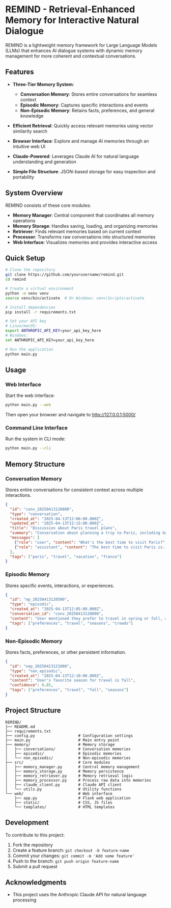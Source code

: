 # REMIND - Retrieval-Enhanced Memory for Interactive Natural Dialogue

REMIND is a lightweight memory framework for Large Language Models (LLMs) that enhances AI dialogue systems with dynamic memory management for more coherent and contextual conversations.

## Features

- **Three-Tier Memory System**:
  - **Conversation Memory**: Stores entire conversations for seamless context
  - **Episodic Memory**: Captures specific interactions and events
  - **Non-Episodic Memory**: Retains facts, preferences, and general knowledge

- **Efficient Retrieval**: Quickly access relevant memories using vector similarity search
- **Browser Interface**: Explore and manage AI memories through an intuitive web UI
- **Claude-Powered**: Leverages Claude AI for natural language understanding and generation
- **Simple File Structure**: JSON-based storage for easy inspection and portability

## System Overview

REMIND consists of these core modules:

- **Memory Manager**: Central component that coordinates all memory operations
- **Memory Storage**: Handles saving, loading, and organizing memories
- **Retriever**: Finds relevant memories based on current context
- **Processor**: Transforms raw conversations into structured memories
- **Web Interface**: Visualizes memories and provides interactive access

## Quick Setup

```bash
# Clone the repository
git clone https://github.com/yourusername/remind.git
cd remind

# Create a virtual environment
python -m venv venv
source venv/bin/activate  # On Windows: venv\Scripts\activate

# Install dependencies
pip install -r requirements.txt

# Set your API key
# Linux/macOS:
export ANTHROPIC_API_KEY=your_api_key_here
# Windows:
set ANTHROPIC_API_KEY=your_api_key_here

# Run the application
python main.py
```

## Usage

### Web Interface

Start the web interface:

```bash
python main.py --web
```

Then open your browser and navigate to http://127.0.0.1:5000/

### Command Line Interface

Run the system in CLI mode:

```bash
python main.py --cli
```

## Memory Structure

### Conversation Memory

Stores entire conversations for consistent context across multiple interactions.

```json
{
  "id": "conv_20250413120000",
  "type": "conversation",
  "created_at": "2025-04-13T12:00:00.000Z",
  "updated_at": "2025-04-13T12:15:00.000Z",
  "title": "Discussion about Paris travel plans",
  "summary": "Conversation about planning a trip to Paris, including best times to visit and top attractions",
  "messages": [
    {"role": "user", "content": "What's the best time to visit Paris?", "timestamp": "2025-04-13T12:00:00.000Z"},
    {"role": "assistant", "content": "The best time to visit Paris is...", "timestamp": "2025-04-13T12:00:10.000Z"}
  ],
  "tags": ["paris", "travel", "vacation", "france"]
}
```

### Episodic Memory

Stores specific events, interactions, or experiences.

```json
{
  "id": "ep_20250413120500",
  "type": "episodic",
  "created_at": "2025-04-13T12:05:00.000Z",
  "conversation_id": "conv_20250413120000",
  "content": "User mentioned they prefer to travel in spring or fall, avoiding summer crowds",
  "tags": ["preferences", "travel", "seasons", "crowds"]
}
```

### Non-Episodic Memory

Stores facts, preferences, or other persistent information.

```json
{
  "id": "nep_20250413121000",
  "type": "non_episodic",
  "created_at": "2025-04-13T12:10:00.000Z",
  "content": "User's favorite season for travel is fall",
  "confidence": 0.85,
  "tags": ["preferences", "travel", "fall", "seasons"]
}
```

## Project Structure

```
REMIND/
├── README.md
├── requirements.txt
├── config.py                   # Configuration settings
├── main.py                     # Main entry point
├── memory/                     # Memory storage
│   ├── conversations/          # Conversation memories
│   ├── episodic/               # Episodic memories
│   └── non_episodic/           # Non-episodic memories
├── src/                        # Core modules
│   ├── memory_manager.py       # Central memory management
│   ├── memory_storage.py       # Memory persistence
│   ├── memory_retriever.py     # Memory retrieval logic
│   ├── memory_processor.py     # Process raw data into memories
│   ├── claude_client.py        # Claude API client
│   └── utils.py                # Utility functions
└── web/                        # Web interface
    ├── app.py                  # Flask web application
    ├── static/                 # CSS, JS files
    └── templates/              # HTML templates
```

## Development

To contribute to this project:

1. Fork the repository
2. Create a feature branch: `git checkout -b feature-name`
3. Commit your changes: `git commit -m 'Add some feature'`
4. Push to the branch: `git push origin feature-name`
5. Submit a pull request

## Acknowledgments

- This project uses the Anthropic Claude API for natural language processing